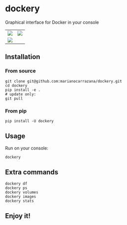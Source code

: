 # dockery

Graphical interface for Docker in your console

<table>
  <tr>
    <td><img src="https://github.com/marianocarrazana/dockery/assets/17238076/3c987e47-2d86-44ae-a078-73eced62dc11"/></td>
    <td><img src="https://github.com/marianocarrazana/dockery/assets/17238076/26dc43c9-1dd0-4097-ac02-aa006c3ff6b6"/></td>
  </tr>
  <tr>
    <td colspan="2"><img src="https://github.com/marianocarrazana/dockery/assets/17238076/c991ff4b-eebf-4495-b67c-2c57e933bd7d" /></td>
  </tr>
</table>

## Installation

### From source

```shell
git clone git@github.com:marianocarrazana/dockery.git
cd dockery
pip install -e .
# update only:
git pull
```

### From pip

```shell
pip install -U dockery
```

## Usage

Run on your console:

```shell
dockery
```

## Extra commands

```shell
dockery df
dockery ps
dockery volumes
dockery images
dockery stats
```

## **Enjoy it!**
